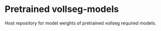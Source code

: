 # Pretrained vollseg-models
Host repository for model weights of pretrained vollseg required models.

